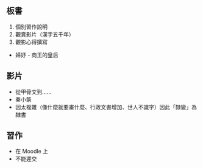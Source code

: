 ## 板書
1. 個別習作說明
2. 觀賞影片（漢字五千年）
3. 觀影心得撰寫

* 婦妤 - 商王的皇后

## 影片
* 從甲骨文到……
* 秦小篆
* 因太複雜（像什麼就要畫什麼、行政文書增加、世人不識字）因此「隸變」為隸書

## 習作
* 在 Moodle 上
* 不能遲交
